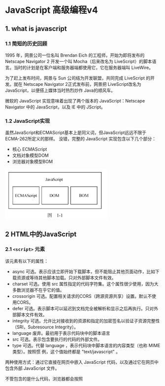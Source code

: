 # JavaScript 高级编程v4 #

## 1. what is javascript ##

### 1.1 简短的历史回顾 ###

1995 年，网景公司一位名叫 Brendan Eich 的工程师，开始为即将发布的 Netscape Navigator 2 开发一个叫 Mocha（后来改名为 LiveScript）的脚本语言。当时的计划是在客户端和服务器端都使用它，它在服务器端叫 LiveWire。

为了赶上发布时间，网景与 Sun 公司结为开发联盟，共同完成 LiveScript 的开发。就在 Netscape Navigator 2正式发布前，网景把 LiveScript改名为 JavaScript，以便搭上媒体当时热烈炒作 Java的顺风车。

微软的 JavaScript 实现意味着出现了两个版本的 JavaScript：Netscape Navigator 中的 JavaScript，以及 IE 中的 JScript。

### 1.2 JavaScript实现 ###

虽然JavaScript和ECMAScript基本上是同义词，但JavaScript远远不限于ECMA-262所定义的那样。
没错，完整的 JavaScript 实现包含以下几个部分：

- 核心 ECMAScript
- 文档对象模型DOM
- 浏览器对象模型BOM

![image-20210707211253673](.assets/image-20210707211253673.png)

## 2 HTML中的JavaScript ##

### 2.1 `<script>` 元素 ###

该元素有以下的属性：

- async 可选。表示应该立即开始下载脚本，但不能阻止其他页面动作，比如下载资源或等待其他脚本加载。只对外部脚本文件有效。
- charset 可选。使用 src 属性指定的代码字符集。这个属性很少使用，因为大多数浏览器不在乎它的值。
- crossorigin 可选。配置相关请求的CORS（跨源资源共享）设置。默认不使用CORS。
- defer 可选。表示脚本可以延迟到文档完全被解析和显示之后再执行。只对外部脚本文件有效。
- integrity 可选。允许比对接收到的资源和指定的加密签名以验证子资源完整性（SRI，Subresource Integrity）。
- language 废弃。最初用于表示代码块中的脚本语言
- src 可选。表示包含要执行的代码的外部文件。
- type 可选。代替 language ，表示代码块中脚本语言的内容类型（也称 MIME 类型）。按照惯
  例，这个值始终都是 "text/javascript" 。

两种使用方式：通过它直接在网页中嵌入 JavaScript 代码，以及通过它在网页中包含外部 JavaScript 文件。

不管包含的是什么代码，浏览器都会按照 <script> 在页面中出现的顺序依次解释它们，前提是它们没有使用 defer 和 async 属性。第二个 <script> 元素的代码必须在第一个 <script> 元素的代码解释完毕才能开始解释，第三个则必须等第二个解释完，以此类推。

#### 2.1.1 标签位置 ####

现代 Web 应用程序通常将所有 JavaScript 引用放在 <body> 元素中的页面内容后面，如下面的例子所示：

```html
<!DOCTYPE html>
<html lang="en">
<head>
    <meta charset="UTF-8">
    <title>Title</title>
</head>
<body>

<!-- 这里是页面内容 -->
<script src="example1.js"></script>
<script src="example2.js"></script>
</body>
</html>
```

#### 2.1.2 推迟执行脚本 ####

defer: 脚本会被延迟到整个页面都解析完毕后再运行,相当于告诉浏览器立即下载，但延迟执行。

```html
<!DOCTYPE html>
<html>
	<head>
		<title>Example HTML Page</title>
		<script defer src="example1.js"></script>
		<script defer src="example2.js"></script>
	</head>
	<body>
	<!-- 这里是页面内容 -->
	</body>
</html>
```

HTML5 规范要求脚本应该按照它们出现的顺序执行，因此第一个推迟的脚本会在第二个推迟的脚本之前执行，而且两者都会在 DOMContentLoaded 事件之前执行

#### 2.1.3 异步执行脚本 ####

async: 告诉浏览器，不必等脚本下载和执行完后再加载页面，同样也不必等到该异步脚本下载和执行后再加载其他脚本。正因为如此，异步脚本不应该在加载期间修改 DOM。

异步脚本保证会在页面的 load 事件前执行，但可能会在 DOMContentLoaded （参见第 17 章）之前或之后。

## 3 语法基础 ##

### 3.1 语法 ###

#### 3.1.1 区分大小写 ####

#### 3.1.2 标识符 ####

所谓标识符，就是变量、函数、属性或函数参数的名称。标识符可以由一或多个下列字符组成：

- 第一个字符必须是一个字母、下划线（ _ ）或美元符号（ $ ）；
- 剩下的其他字符可以是字母、下划线、美元符号或数字。

标识符中的字母可以是扩展 ASCII（Extended ASCII）中的字母，也可以是 Unicode 的字母字符，

ECMAScript 标识符使用驼峰大小写形式，

#### 3.1.4 严格模式 ####

`"use strict"`

#### 3.1.5 语句 ####

ECMAScript 中的语句以分号结尾。省略分号意味着由解析器确定语句在哪里结尾，

### 3.2 关键字和保留字 ###

ECMA-262 描述了一组保留的关键字，这些关键字有特殊用途，比如表示控制语句的开始和结束，
或者执行特定的操作。按照规定，保留的关键字不能用作标识符或属性名。

![image-20210707214033086](.assets/image-20210707214033086.png)

### 3.3 变量 ###

ECMAScript 变量是松散类型的，意思是变量可以用于保存任何类型的数据。每个变量只不过是一个用于保存任意值的命名占位符。有 3 个关键字可以声明变量： var 、 const 和 let 。其中， var 在ECMAScript 的所有版本中都可以使用，而 const 和 let 只能在 ECMAScript 6及更晚的版本中使用。

#### 3.3.1 var ####

```javascript
// 不初始化的情况下，变量会保存一个特殊值 undefined
var message;
var message = "hi";
```

**1. var声明作用域**

使用 var 操作符定义的变量会成为包含它的函数的局部变量。

```javascript
function test() {
    var s2 = "hello";
}
test();
console.log(s2); // meet error
```

不过，在函数内定义变量时省略 var 操作符，可以创建一个全局变量：

```javascript
function test2() {
    s3 = "nihao";
}
test2();
console.log(s3);
```

**2. var声明提升**

使用这个关键字声明的变量会自动提升到函数作用域顶部：

```javascript
function foo() {
    console.log(age);
    var age = 23;
}

foo();
```

之所以不会报错，是因为 ECMAScript 运行时把它看成等价于如下代码：

```javascript
function foo1() {
    var age1;
    console.log(age1);
    age1 = 23;
}

foo1();
```

这就是所谓的“提升”（hoist），也就是把所有变量声明都拉到函数作用域的顶部。此外，反复多次使用 var 声明同一个变量也没有问题.

#### 3.3.2 let ####

let 跟 var 的作用差不多，但有着非常重要的区别。最明显的区别是， let 声明的范围是块作用域，而 var 声明的范围是函数作用域。

```js
if (true) {
    var name = 'Tom';
    console.log(name);
}
console.log(name);

if (true) {
    let age = 23;
    console.log(age);
}
console.log(age); // meet error
```

let 也不允许同一个块作用域中出现冗余声明。这样会导致报错.

对声明冗余报错不会因混用 let 和 var 而受影响。这两个关键字声明的并不是不同类型的变量，它们只是指出变量在相关作用域如何存在。

```js
var name;
let name; // SyntaxError
let age;
var age; // SyntaxError
```

**1. 暂时性死区**

```js
// name 会被提升
console.log(name); // undefined
var name = 'Matt';

// age 不会被提升
console.log(age); // ReferenceError：age 没有定义
let age = 26;
```

**2. 全局声明**

与 var 关键字不同，使用 let 在全局作用域中声明的变量不会成为 window 对象的属性（ var 声明的变量则会）。

```js
var name = 'Matt';
console.log(window.name); // 'Matt'

let age = 26;
console.log(window.age); // undefined
```

**3. 条件声明**

在使用 var 声明变量时，由于声明会被提升，JavaScript 引擎会自动将多余的声明在作用域顶部合并为一个声明。

因为 let 的作用域是块，所以不可能检查前面是否已经使用 let 声明过同名变量，同时也就不可能在没有声明的情况下声明它。

```html
<script>
var name = 'Nicholas';
let age = 26;
</script>

<script>
// 假设脚本不确定页面中是否已经声明了同名变量
// 那它可以假设还没有声明过
var name = 'Matt';
// 这里没问题，因为可以被作为一个提升声明来处理
// 不需要检查之前是否声明过同名变量
let age = 36;
// 如果 age 之前声明过，这里会报错
</script>
```

使用 try / catch 语句或 typeof 操作符也不能解决，因为条件块中 let 声明的作用域仅限于该块。

```js
// script1
let name = 'Nicholas';
let age = 36;

// script2
if (typeof name === 'undefined') {
    let name;
}

name = 'Matt';

try {
    console.log(age);
} catch (error) {
    let age;
}

age = 26;

```

**4. for 循环中的let声明**

在 let 出现之前， for 循环定义的迭代变量会渗透到循环体外部：

```js
for (var i = 0; i < 5; ++i) {
	// 循环逻辑
}
console.log(i); // 5
```

改成使用 let 之后，这个问题就消失了，因为迭代变量的作用域仅限于 for 循环块内部：

```js
for (let i = 0; i < 5; ++i) {
	// 循环逻辑
}
console.log(i); // ReferenceError: i 没有定义
```

在使用 var 的时候，最常见的问题就是对迭代变量的奇特声明和修改：

```js
for (var i = 0; i < 5; ++i) {
	setTimeout(() => console.log(i), 0)
}
// 你可能以为会输出 0、1、2、3、4
// 实际上会输出 5、5、5、5、5
```

#### 3.3.3 const ####

const 的行为与 let 基本相同，唯一一个重要的区别是用它声明变量时必须同时初始化变量，且尝试修改 const 声明的变量会导致运行时错误。

```js
const age = 23;
age = 36 // TypeError: 给常量赋值

// const 也不允许重复声明
const name = 'Matt';
const name = 'Nicholas'; // SyntaxError

// const 声明的作用域也是块
const name = 'Matt';
if (true) {
	const name = 'Nicholas';
}
console.log(name); // Matt
```

const 声明的限制只适用于它指向的变量的引用。换句话说，如果 const 变量引用的是一个对象，那么修改这个对象内部的属性并不违反 const 的限制。

```js
const person = {};
person.name = 'Matt'; // ok
```

### 3.4 数据类型 ###

ECMAScript 有 6 种简单数据类型（也称为原始类型）： Undefined 、 Null 、 Boolean 、 Number 、String 和 Symbol 。 Symbol （符号）是 ECMAScript 6 新增的。还有一种复杂数据类型叫 Object （对象）。

#### 3.4.1 typeof 操作符 ####

对一个值使用 typeof 操作符会返回下列字符串之一：

- undefined 值未定义
- boolean
- string
- number
- object
- function
- symbol 表示值为符号。

#### 3.4.2 undefined 类型 ####

Undefined 类型只有一个值，就是特殊值 undefined 。当使用 var 或 let 声明了变量但没有初始化时，就相当于给变量赋予了 undefined 值：

```js
let msg1;
console.log(msg1 == undefined);
```

包含 undefined 值的变量跟未定义变量是有区别的。请看下面的例子：

```js
let message; // 这个变量被声明了，只是值为 undefined
// 确保没有声明过这个变量
// let age
console.log(message); // "undefined"
console.log(age); // 报错
```

在对未初始化的变量调用 typeof 时，返回的结果是 "undefined" ，但对未声明的变量调用它时，返回的结果还是 "undefined" ，

#### 3.4.3 Null类型 ####

Null 类型同样只有一个值，即特殊值 null 。逻辑上讲， null 值表示一个空对象指针，这也是给typeof 传一个 null 会返回 "object" 的原因：

```js
let car = null;
console.log(typeof car); // "object"
```

#### 3.4.4 Boolean类型 ####

Boolean （布尔值）类型是 ECMAScript 中使用最频繁的类型之一，有两个字面值： true 和 false 。这两个布尔值不同于数值，因此 true 不等于 1， false 不等于 0。

虽然布尔值只有两个，但所有其他 ECMAScript 类型的值都有相应布尔值的等价形式。要将一个其他类型的值转换为布尔值，可以调用特定的 Boolean() 转型函数：

```js
let message = "Hello world!";
let messageAsBoolean = Boolean(message);
```

| 数据类型  | 转换为true的值 | 转换为false的值 |
| --------- | -------------- | --------------- |
| Boolean   | true           | false           |
| String    | 非空字符串     | ""              |
| Number    | 非零数值       | 0 NaN           |
| Object    | 任意对象       | null            |
| Undefined | N/A            | undefined       |

理解以上转换非常重要，因为像 if 等流控制语句会自动执行其他类型值到布尔值的转换。

#### 3.4.5 Number类型 ####

 Number 类型使用 IEEE 754格式表示整数和浮点值

**2. 值的范围**

ECMAScript 可以表示的最小数值保存在 Number.MIN_VALUE 中。

可以表示的最大数值保存在Number.MAX_VALUE 中。

任何无法表示的负数以 -Infinity （负无穷大）表示，任何无法表示的正数以 Infinity （正无穷大）表示。

要确定一个值是不是有限大（即介于 JavaScript 能表示的最小值和最大值之间），可以使用 isFinite() 函数，

**3. NaN**

有一个特殊的数值叫 NaN ，意思是“不是数值”（Not a Number），用于表示本来要返回数值的操作失败了（而不是抛出错误）。比如，用 0 除任意数值在其他语言中通常都会导致错误，从而中止代码执行。

```js
console.log(0/0); // NaN
console.log(-0/+0); // NaN

console.log(5/0); // Infinity
console.log(5/-0); // -Infinity
```

首先，任何涉及 NaN 的操作始终返回 NaN （如 NaN/10 ），在连续多步计算时这可能是个问题。其次， NaN 不等于包括 NaN 在内的任何值。

为此，ECMAScript 提供了 isNaN() 函数。该函数接收一个参数，可以是任意数据类型，然后判断这个参数是否“不是数值”。

```js
console.log(isNaN(NaN)); // true
console.log(isNaN(10)); // false，10 是数值
console.log(isNaN("10")); // false，可以转换为数值 10
console.log(isNaN("blue")); // true，不可以转换为数值
console.log(isNaN(true)); // false，可以转换为数值 1
```

**4. 数值转换**

有 3 个函数可以将非数值转换为数值： Number() 、 parseInt() 和 parseFloat() 。 Number() 是转型函数，可用于任何数据类型。后两个函数主要用于将字符串转换为数值。

`Number()` 函数的转换规则：

- 布尔值， true 转换为 1， false 转换为 0。
- 数值，直接返回
- null ，返回 0。
- undefined ，返回 NaN 。
- 字符串：
  - 如果字符串包含数值字符，包括数值字符前面带加、减号的情况，则转换为一个十进制数值。
  - 如果字符串包含有效的浮点值格式如 "1.1" ，则会转换为相应的浮点值（同样，忽略前面的零）。
  - 如果字符串包含有效的十六进制格式如 "0xf" ，则会转换为与该十六进制值对应的十进制整数值。
  - 如果是空字符串（不包含字符），则返回 0。
  - 如果字符串包含除上述情况之外的其他字符，则返回 NaN 。
- 对象，调用 valueOf() 方法，并按照上述规则转换返回的值。

#### 3.4.6 String类型 ####

String （字符串）数据类型表示零或多个 16 位 Unicode 字符序列。字符串可以使用双引号（"）、单引号（'）或反引号（`）标示。

**3. 转换为字符串**

有两种方式把一个值转换为字符串。首先是使用几乎所有值都有的 toString() 方法。这个方法唯一的用途就是返回当前值的字符串等价物。

**4. 模板字面量**

反引号。

**5. 字符串插值**

模板字面量最常用的一个特性是支持字符串插值，也就是可以在一个连续定义中插入一个或多个值。技术上讲，模板字面量不是字符串，而是一种特殊的 JavaScript 句法表达式，只不过求值后得到的是字符串。模板字面量在定义时立即求值并转换为字符串实例，任何插入的变量也会从它们最接近的作用域中取值。

字符串插值通过在 `${}` 中使用一个 JavaScript 表达式实现。

```js
let value = 5;
let exponent = 'second';
let interpolatedString = `${value} to the ${exponent} power is ${value * value}`;
console.log(interpolatedString);
```

**6. 模板字面量标签函数**

模板字面量也支持定义标签函数（tag function），而通过标签函数可以自定义插值行为。标签函数会接收被插值记号分隔后的模板和对每个表达式求值的结果。

标签函数本身是一个常规函数，通过前缀到模板字面量来应用自定义行为，如下例所示。标签函数接收到的参数依次是原始字符串数组和对每个表达式求值的结果。这个函数的返回值是对模板字面量求值得到的字符串。

```js
function simpleTag(strings, aValExpression, bValExpression, sumExpression) {
    console.log(strings);
    console.log(aValExpression);
    console.log(bValExpression);
    console.log(sumExpression);

    return "foobar";
}
let untaggedResult = `${ a } + ${ b } = ${ a + b }`;
let taggedResult = simpleTag`${ a } + ${ b } = ${ a + b }`;

function simpleTag1(strings, ...expressions) {
    console.log(strings);
    for (const expression of expressions) {
        console.log(expression);
    }
    return 'foobar';
}
```

#### 3.4.7 Symbol类型 ####

符号是原始值，且符号实例是唯一、不可变的。符号的用途是确保对象属性使用唯一标识符，不会发生属性冲突的危险。

**1. 符号的基本用法**

符号需要使用 Symbol() 函数初始化。因为符号本身是原始类型，所以 typeof 操作符对符号返回symbol 。

```js
let sym = Symbol();
console.log(typeof sym);
```

调用 Symbol() 函数时，也可以传入一个字符串参数作为对符号的描述（description），将来可以通过这个字符串来调试代码。但是，这个字符串参数与符号定义或标识完全无关：

```js
let genericSymbol = Symbol();
let otherGenericSymbol = Symbol();

let fooSymbol = Symbol('foo');
let otherFooSymbol = Symbol('foo');
console.log(genericSymbol == otherGenericSymbol);
console.log(fooSymbol == otherFooSymbol);
```

 Symbol() 函数不能与 new 关键字一起作为构造函数使用。这样做是为了避免创建符号包装对象。

```js
let myBool = new Boolean();
console.log(typeof myBool);

let myStr = new String();
console.log(typeof myStr);

let myNum = new Number();
console.log(typeof myNum);

// let mySymbol = new Symbol(); // Uncaught TypeError: Symbol is not a constructor

// 如果你确实想使用符号包装对象，可以借用 Object() 函数：
let mySymbol = Symbol();
let myWrappedSymbol = Object(mySymbol);
console.log(typeof myWrappedSymbol); // "object"

```

**2. 使用全局符号注册表**

`Symbol.for()` 对每个字符串键都执行幂等操作。第一次使用某个字符串调用时，它会检查全局运行时注册表，发现不存在对应的符号，于是就会生成一个新符号实例并添加到注册表中。后续使用相同字符串的调用同样会检查注册表，发现存在与该字符串对应的符号，然后就会返回该符号实例。

```js
let fooGlobalSymbol = Symbol.for('foo'); // 创建新符号
let otherFooGlobalSymbol = Symbol.for('foo'); // 重用已有符号
console.log(fooGlobalSymbol === otherFooGlobalSymbol); // true
```

即使采用相同的符号描述，在全局注册表中定义的符号跟使用 Symbol() 定义的符号也并不等同：

```js
let localSym = Symbol('foo')
let globalSym = Symbol.for('foo')
localSym === globalSym // false

Symbol.keyFor(globalSym) // foo
```

**3. 使用符号作为属性**

凡是可以使用字符串或数值作为属性的地方，都可以使用符号。这就包括了对象字面量属性和`Object.defineProperty()` / `Object.defineProperties()` 定义的属性。对象字面量只能在计算属性语法中使用符号作为属性。

```js
let s1 = Symbol('foo'),
    s2 = Symbol('bar'),
    s3 = Symbol('baz'),
    s4 = Symbol('qux');

let o = {
    [s1]: 'foo val'
}
console.log(o);

Object.defineProperty(o, s2, {value: 'bar val'});
console.log(o);

Object.defineProperties(o, {
    [s3]: {value: 'baz val'},
    [s4]: {value: 'qux val'}
});
console.log(o);
```

类似于 `Object.getOwnPropertyNames()` 返回对象实例的常规属性数组， `Object.getOwnPropertySymbols()`返回对象实例的符号属性数组。这两个方法的返回值彼此互斥。 `Object.getOwnPropertyDescriptors()` 会返回同时包含常规和符号属性描述符的对象。 `Reflect.ownKeys()` 会返回两种类型的键。

```js
let s1 = Symbol('foo');
let s2 = Symbol('bar');

let o = {
[s1]: 'foo val',
[s2]: 'bar val',
baz: 'baz val',
qux: 'qux val'
};
console.log(o);

console.log(Object.getOwnPropertySymbols(o));
console.log(Object.getOwnPropertyNames(o));
console.log(Object.getOwnPropertyDescriptors(o));
console.log(Reflect.ownKeys(o));
```

因为符号属性是对内存中符号的一个引用，所以直接创建并用作属性的符号不会丢失。但是，如果没有显式地保存对这些属性的引用，那么必须遍历对象的所有符号属性才能找到相应的属性键：

```js
let o = {
[Symbol('foo')]: 'foo val',
[Symbol('bar')]: 'bar val'
}
console.log(o);

let barSymbol = Object.getOwnPropertySymbols(o).find((symbol) => symbol.toString().match(/bar/));
console.log(barSymbol);
```

**4. 常用内置符号**

#### 3.4.8 Object类型 ####

ECMAScript 中的对象其实就是一组数据和功能的集合。对象通过 new 操作符后跟对象类型的名称来创建。开发者可以通过创建 Object 类型的实例来创建自己的对象，然后再给对象添加属性和方法：

```js
let o = new Object()
```

这个语法类似 Java，但 ECMAScript 只要求在给构造函数提供参数时使用括号。如果没有参数，如上面的例子所示，那么完全可以省略括号（不推荐）：

```js
let o = new Object; // 合法，但不推荐
```

ECMAScript中的 Object 也是派生其他对象的基类。 Object 类型的所有属性和方法在派生的对象上同样存在。

每个 Object 实例都有如下属性和方法:

- constructor
- hasOwnProperty(propertyName) 用于判断当前对象实例（不是原型）上是否存在给定的属性。
- isPrototypeOf(object) ：用于判断当前对象是否为另一个对象的原型。
- propertyIsEnumerable(propertyName) ：用于判断给定的属性是否可以使用（本章稍后讨论的） for-in 语句枚举。
- toLocaleString() ：返回对象的字符串表示，该字符串反映对象所在的本地化执行环境
- toString() ：返回对象的字符串表示。
- valueOf() ：返回对象对应的字符串、数值或布尔值表示。

### 3.5 操作符 ###

#### 3.5.2 位操作符 ####

接下来要介绍的操作符用于数值的底层操作，也就是操作内存中表示数据的比特（位）。ECMAScript中的所有数值都以 IEEE 754 64 位格式存储，但位操作并不直接应用到 64 位表示，而是先把值转换为32 位整数，再进行位操作，之后再把结果转换为 64 位。

**1. 按位非**

```js
let num1 = 25; // 二进制 00000000000000000000000000011001
let num2 = ~num1; // 二进制 11111111111111111111111111100110
console.log(num2); // -26
```

**2. 按位与**

```js
let result = 25 & 3;
console.log(result); // 1
```

**3. 按位或**

```js
let result = 25 | 3;
console.log(result); // 27
```

**4. 按位异或**

```js
let result = 25 ^ 3;
console.log(result); // 26
```

左移：`<<`

有符号右移： `>>`

无符号右移: `>>>`

#### 3.5.3 布尔操作符 ####

#### 3.5.7 关系操作符 ####

关系操作符执行比较两个值的操作，包括小于（ < ）、大于（ > ）、小于等于（ <= ）和大于等于（ >= ），用法跟数学课上学的一样。这几个操作符都返回布尔值。

与 ECMAScript中的其他操作符一样，在将它们应用到不同数据类型时也会发生类型转换和其他行为。

- 如果操作数都是数值，则执行数值比较。
- 如果操作数都是字符串，则逐个比较字符串中对应字符的编码。
- 如果有任一操作数是数值，则将另一个操作数转换为数值，执行数值比较。
- 如果有任一操作数是对象，则调用其 valueOf() 方法，取得结果后再根据前面的规则执行比较
- 如果没有 valueOf() 操作符，则调用 toString() 方法，取得结果后再根据前面的规则执行比较。
- 如果有任一操作数是布尔值，则将其转换为数值再执行比较。

#### 3.5.8 相等操作符 ####

提供了两组操作符。第一组是等于和不等于，它们在比较之前执行转换。第二组是全等和不全等，它们在比较之前不执行转换。

**1. 等于和不等于**

ECMAScript 中的等于操作符用两个等于号（ == ）表示，如果操作数相等，则会返回 true 。不等于操作符用叹号和等于号（ != ）表示，如果两个操作数不相等，则会返回 true 。这两个操作符都会先进行类型转换（通常称为强制类型转换）再确定操作数是否相等。

- 如果任一操作数是布尔值，则将其转换为数值再比较是否相等。 false 转换为 0， true 转换为 1。
-  如果一个操作数是字符串，另一个操作数是数值，则尝试将字符串转换为数值，再比较是否相等。
- 如果一个操作数是对象，另一个操作数不是，则调用对象的 valueOf() 方法取得其原始值，再根据前面的规则进行比较。

在进行比较时，这两个操作符会遵循如下规则。

- null 和 undefined 相等。
- null 和 undefined 不能转换为其他类型的值再进行比较。
- 如果有任一操作数是 NaN ，则相等操作符返回 false ，不相等操作符返回 true 。
- 如果两个操作数都是对象，则比较它们是不是同一个对象。如果两个操作数都指向同一个对象，则相等操作符返回 true 。

**2. 全等和不全等**

全等和不全等操作符与相等和不相等操作符类似，只不过它们在比较相等时不转换操作数。全等操作符由 3 个等于号（ === ）表示，只有两个操作数在不转换的前提下相等才返回 true 

不全等操作符用一个叹号和两个等于号（ !== ）表示，只有两个操作数在不转换的前提下不相等才返回 true 。

### 3.6 语句 ###

## 4. 变量 作用域和内存 ##

### 4.1 原始值和引用值 ###

在把一个值赋给变量时，JavaScript 引擎必须确定这个值是原始值还是引用值。上一章讨论了 6 种原始值： Undefined 、 Null 、 Boolean 、 Number 、 String 和 Symbol 。保存原始值的变量是按值（by value）访问的，因为我们操作的就是存储在变量中的实际值。

#### 4.1.1 动态属性 ####

原始类型的初始化可以只使用原始字面量形式。如果使用的是 new 关键字，则 JavaScript 会创建一个 Object 类型的实例，但其行为类似原始值。

```js
let name1 = "Tom";
let name2 = new String("Bob");
name1.age = 27;
name2.age = 26;

console.log(name1.age); // undefined
console.log(name2.age); // 26
console.log(typeof name1); // string
console.log(typeof name2); // object
```

#### 4.1.2 复制值 ####

#### 4.1.3 传递参数 ####

按值传递的方式

#### 4.1.4 确定类型 ####

 typeof 操作符最适合用来判断一个变量是否为原始类型。它是判断一个变量是否为字符串、数值、布尔值或 undefined 的最好方式。

```js
let s = "Nicholas";
let b = true;
let i = 22;
let u;
let n = null;
let o = new Object();

console.log(typeof s); // string
console.log(typeof i); // number
console.log(typeof b); // boolean
console.log(typeof u); // undefined
console.log(typeof n); // object
console.log(typeof o); // object
```

### 4.2 执行上下文与作用域 ###

每个上下文都有一个关联的变量对象（variable object），而这个上下文中定义的所有变量和函数都存在于这个对象上。虽然无法通过代码访问变量对象，但后台处理数据会用到它。

全局上下文是最外层的上下文。根据 ECMAScript实现的宿主环境，表示全局上下文的对象可能不一样。在浏览器中，全局上下文就是我们常说的 window 对象。

因此所有通过 var 定义的全局变量和函数都会成为 window 对象的属性和方法。

上下文中的代码在执行的时候，会创建变量对象的一个作用域链（scope chain）。这个作用域链决定了各级上下文中的代码在访问变量和函数时的顺序。代码正在执行的上下文的变量对象始终位于作用域链的最前端。如果上下文是函数，则其活动对象（activation object）用作变量对象。

```js
var color = "blue";

function changeColor() {
    if (color === 'blue') {
        color = 'red';  // 相当于一个全局变量
    } else {
        color = 'blue';
    }
}

changeColor();
console.log(color);  // red
```

```js
var color = 'blue';

function changeColor() {
    let anotherColor = 'red';
    function swapColors() {
        let tmpColor = anotherColor;
        anotherColor = color;  // 全局 但是应该会被 let 抑制
        color = tmpColor;  // 全局
        demo = '123'
    }
    swapColors();
}
changeColor();
console.log(color);
// console.log(anotherColor);
console.log(demo);
```

 `swapColors()`局部上下文的作用域链中有 3 个对象： swapColors() 的变量对象、 changeColor() 的变量对象和全局变量对象。

#### 4.2.1 作用域链增强 ####

#### 4.2.2 变量声明 ####

**1. 使用var的函数作用域声明**

**2. 使用let的块级作用域声明**

### 4.3 垃圾回收 ###

## 5 基本引用类型 ##

### 5.2 RegExp ###

`let expression = /pattern/flags;`

- g ：全局模式，表示查找字符串的全部内容，而不是找到第一个匹配的内容就结束。
- i ：不区分大小写，表示在查找匹配时忽略 pattern 和字符串的大小写。
- m ：多行模式，表示查找到一行文本末尾时会继续查找。
- y ：粘附模式，表示只查找从 lastIndex 开始及之后的字符串。
- u ：Unicode 模式，启用 Unicode 匹配。
- s ： dotAll 模式，表示元字符 . 匹配任何字符（包括 \n 或 \r ）。

#### 5.2.1 RegExp 实例属性 ####

```js
let pattern1 = /[bc]at/i;
console.log(pattern1.global); // false
console.log(pattern1.ignoreCase); // true
console.log(pattern1.multiline); // false
console.log(pattern1.lastIndex); // 0
console.log(pattern1.source); // "\[bc\]at"
console.log(pattern1.flags); // "i"
```

### 5.4 单例内置对象 ###

#### 5.4.1 Global ####

在全局作用域中定义的变量和函数都会变成 Global 对象的属性 。

虽然 ECMA-262 没有规定直接访问 Global 对象的方式，但浏览器将 window 对象实现为 Global对象的代理。因此，所有全局作用域中声明的变量和函数都变成了 window 的属性。

#### 5.4.2 Math ####

## 6 集合引用类型 ##

### 6.1 Object ###

显式地创建 Object 的实例有两种方式。

```js
let person = new Object();
person.name = "Nicholas";
person.age = 29;

let person = {
	name: "Nicholas",
	age: 29
};
```

### 6.2 Array ###

### 6.3 typed array ###

## 7 迭代器和生成器 ##

## 8 面向对象 ##

### 8.1 理解对象 ###

```js
let person = new Object();
person.name = "Nicholas";
person.age = 29;
person.job = "Software Engineer";

// console.log(this) // 表示全局的window对象

person.sayName = function () {
    console.log(this.name);
};

let person1 = {
    name: "Nicholas",
    age: 29,
    job: "Software Engineer",
    sayName() {
        console.log(this.name);
    }
};
```

#### 8.1.1 属性的类型 ####

属性分两种：数据属性和访问器属性。

**1. 数据属性**

数据属性包含一个保存数据值的位置。值会从这个位置读取，也会写入到这个位置。数据属性有 4个特性描述它们的行为。

- `[[Configurable]]` 表示属性是否可以通过 delete 删除并重新定义，是否可以修改它的特性，以及是否可以把它改为访问器属性。默认情况下，所有直接定义在对象上的属性的这个特性都是 true 
- `[[Enumerable]]` 表示属性是否可以通过 for-in 循环返回。默认情况下，所有直接定义在对象上的属性的这个特性都是 true
- `[[Writable]]` 表示属性的值是否可以被修改。默认情况下，所有直接定义在对象上的属性的这个特性都是 true
- `[[Value]]` 包含属性实际的值。这就是前面提到的那个读取和写入属性值的位置。这个特性的默认值为 undefined

```js
let person = {};

Object.defineProperty(person, "name", {
    writable: false,
    value: 'Tom',
});
```

在调用 Object.defineProperty() 时， configurable 、 enumerable 和 writable 的值如果不指定，则都默认为 false 。

**2. 访问器属性**

访问器属性不包含数据值。相反，它们包含一个获取（getter）函数和一个设置（setter）函数，不过这两个函数不是必需的。

- `[[Configurable]]` 
- `[[Enumerable]]` 
- `[[Get]]` 获取函数，在读取属性时调用。默认值为 undefined 。
- `[[Set]]` 设置函数，在写入属性时调用。默认值为 undefined 。

```js
let book = {
    year_: 2017,
    edition: 1,
};

Object.defineProperty(book, 'year', {
    get() {
        return this.year_;
    },
    set(value) {
        if (value > 2017) {
            this.year_ = value;
            this.edition += (value - 2017);
        }
    }
})；
```

#### 8.1.2 定义多个属性 ####

#### 8.1.3 读取属性的特性 ####

使用 `Object.getOwnPropertyDescriptor()` 方法可以取得指定属性的属性描述符。这个方法接收两个参数：属性所在的对象和要取得其描述符的属性名。

ECMAScript 2017 新增了 Object.getOwnPropertyDescriptors() 静态方法。这个方法实际上会在每个自有属性上调用 Object.getOwnPropertyDescriptor() 并在一个新对象中返回它们。

#### 8.1.4 合并对象 ####

```js
// Object.assign()

let dest, src, result;

dest = {};
src = {id: 'src'};
result = Object.assign(dest, src);

// Object.assign 修改目标对象
// 也会返回修改后的目标对象
console.log(dest === result); // true
console.log(dest !== src); // true
console.log(result); // { id: src }
console.log(dest); // { id: src }
```

Object.assign() 实际上对每个源对象执行的是浅复制。如果多个源对象都有相同的属性，则使用最后一个复制的值。此外，从源对象访问器属性取得的值，比如获取函数，会作为一个静态值赋给目标对象。换句话说，不能在两个对象间转移获取函数和设置函数。

#### 8.1.5 对象标识及相等判定 ####

Object.is(obj_a, obj_b)

#### 8.1.6 增强的对象语法 ####

**1. 属性值简写**

```js
let name = 'Matt';
let person = {
    name
}
```

**3. 简写方法名**

```js
let person = {
    sayName: function (name) {
        console.log(`My name is ${name}`);
    }
};

let person1 = {
    sayName(name) {
        console.log(`My name is ${name}`);
    }
};

// 简写方法名与可计算属性键相互兼容：
const methodKey = 'sayName';

let person3 = {
    [methodKey](name) {
        console.log(`My name is ${name}`);
    }
};
```

#### 8.1.7 对象解构 ####

```js
let person = {
	name: 'Matt',
	age: 27
};
let { name: personName, age: personAge } = person;
```

使用解构，可以在一个类似对象字面量的结构中，声明多个变量，同时执行多个赋值操作。如果想让变量直接使用属性的名称，那么可以使用简写语法，比如：

`let { name, age } = person;`

也可以在解构赋值的同时定义默认值，这适用于前面刚提到的引用的属性不存在于源对象中的情况：

`let { name, job='Software engineer' } = person;`

解构在内部使用函数 ToObject() （不能在运行时环境中直接访问）把源数据结构转换为对象。这意味着在对象解构的上下文中，原始值会被当成对象。这也意味着（根据 ToObject() 的定义）， null和 undefined 不能被解构，否则会抛出错误。

```js
let {'length': aLen} = 'foobar';
console.log(aLen);

let {'constructor': c} = 4;
console.log(c === Number);
```

### 8.2 创建对象 ###

#### 8.2.2 工厂模式 ####

```js
function createPerson(name, age, job) {
    let o = {};
    o.name = name;
    o.age = age;
    o.job = job;
    o.sayName = function () {
        console.log(this.name);
    };

    return o;
}

let person1 = createPerson("Nicholas", 29, "Software Engineer");
let person2 = createPerson("Greg", 27, "Doctor");
```

#### 8.2.3 构造函数模式 ####

```js
function Person(name, age, job) {
    this.name = name;
    this.age = age;
    this.job = job;
    this.sayName = function () {
        console.log(this.name);
    }
}

let person1 = new Person("Nicholas", 29, "Software Engineer");
let person2 = new Person("Greg", 27, "Doctor");
```

- 没有显式地创建对象。
- 属性和方法直接赋值给了 this 。
- 没有 return 。

要创建 Person 的实例，应使用 new 操作符。以这种方式调用构造函数会执行如下操作。

(1) 在内存中创建一个新对象。

(2) 这个新对象内部的 [[Prototype]] 特性被赋值为构造函数的 prototype 属性。

(3) 构造函数内部的 this 被赋值为这个新对象（即 this 指向新对象）。

(4) 执行构造函数内部的代码（给新对象添加属性）。

(5) 如果构造函数返回非空对象，则返回该对象；否则，返回刚创建的新对象。

定义自定义构造函数可以确保实例被标识为特定类型.

任何函数只要使用 new 操作符调用就是构造函数，而不使用 new 操作符调用的函数就是普通函数。

**2. 构造函数的问题**

构造函数的主要问题在于，其定义的方法会在每个实例上都创建一遍。因此对前面的例子而言， person1 和 person2 都有名为 sayName() 的方法，但这两个方法不是同一个 Function 实例。

```js
function Person(name, age, job) {
    this.name = name;
    this.age = age;
    this.job = job;
    this.sayName = sayName;
}

function sayName() {
    console.log(this.name);
}

let person1 = new Person("Nicholas", 29, "Software Engineer");
let person2 = new Person("Greg", 27, "Doctor");
```

#### 8.2.4 原型模式 ####

每个函数都会创建一个 prototype 属性，这个属性是一个对象，包含应该由特定引用类型的实例共享的属性和方法。

实际上，这个对象就是通过调用构造函数创建的对象的原型。使用原型对象的好处是，在它上面定义的属性和方法可以被对象实例共享。原来在构造函数中直接赋给对象实例的值，可以直接赋值给它们的原型，如下所示：

```js
function Person() {
}

Person.prototype.name = "Nicholas";
Person.prototype.age = 29;
Person.prototype.job = "Software Engineer";
Person.prototype.sayName = function () {
    console.log(this.name);
};

let person1 = new Person();
person1.sayName(); // "Nicholas"
let person2 = new Person();
person2.sayName(); // "Nicholas"

console.log(person1.sayName == person2.sayName); // true

let Person = function() {}; // 使用函数表达式也可以。
```

与构造函数模式不同，使用这种原型模式定义的属性和方法是由所有实例共享的。因此 person1 和 person2 访问的都是相同的属性和相同的 sayName() 函数。

**1. 理解原型**

无论何时，只要创建一个函数，就会按照特定的规则为这个函数创建一个 prototype 属性（指向原型对象）。默认情况下，所有原型对象自动获得一个名为 constructor 的属性，指回与之关联的构造函数。对前面的例子而言， Person.prototype.constructor 指向 Person 。

在自定义构造函数时，原型对象默认只会获得 constructor 属性，其他的所有方法都继承自Object 。每次调用造函数创建一个新实例，这个实例的内部 [[Prototype]] 指针就会被赋值为构造函数的原型对象。脚本中没有访问这个 [[Prototype]] 特性的标准方式，但 Firefox、Safari 和 Chrome会在每个对象上暴露 `__proto__` 属性，通过这个属性可以访问对象的原型。在其他实现中，这个特性完全被隐藏了.

```js
/**
 * 构造函数可以是函数表达式
 * 也可以是函数声明，因此以下两种形式都可以：
 * function Person() {}
 * let Person = function() {}
 */
function Person() {
}

/**
 * 声明之后，构造函数就有了一个
 * 与之关联的原型对象：
 */
console.log(typeof Person.prototype);  // object
console.log(Person.prototype);
// {
// constructor: f Person(),
// __proto__: Object
// }

/**
 * 如前所述，构造函数有一个 prototype 属性
 * 引用其原型对象，而这个原型对象也有一个
 * constructor 属性，引用这个构造函数
 * 换句话说，两者循环引用：
 */
console.log(Person.prototype.constructor === Person); // true


/**
 * 正常的原型链都会终止于 Object 的原型对象
 * Object 原型的原型是 null
 */
console.log(Person.prototype.__proto__ === Object.prototype); // true
console.log(Person.prototype.__proto__.constructor === Object); // true
console.log(Person.prototype.__proto__.__proto__ === null); // true

let person1 = new Person(),
    person2 = new Person();

/**
 * 构造函数、原型对象和实例
 * 是 3 个完全不同的对象：
 */
console.log(person1 !== Person); // true
console.log(person1 !== Person.prototype); // true
console.log(Person.prototype !== Person); // true


/**
 * 实例通过__proto__链接到原型对象，
 * 它实际上指向隐藏特性[[Prototype]]
 *
 * 构造函数通过 prototype 属性链接到原型对象
 *
 * 实例与构造函数没有直接联系，与原型对象有直接联系
 */
console.log(person1.__proto__ === Person.prototype); // true
console.log(person1.__proto__.constructor === Person); // true


/**
 * 同一个构造函数创建的两个实例
 * 共享同一个原型对象：
 */
console.log(person1.__proto__ === person2.__proto__); // true

/**
 * instanceof 检查实例的原型链中
 * 是否包含指定构造函数的原型：
 */
console.log(person1 instanceof Person); // true
console.log(person1 instanceof Object); // true
console.log(Person.prototype instanceof Object); // true
```

构造函数的原型的构造函数是构造函数本身？？？

只有实例，而且在特定的浏览器环境中才有 `__proto__` ？？？

由构造器函数构造的实例的 `__proto__` 就是构造函数的原型对象？？？

![image-20210713205721385](.assets/image-20210713205721385.png)

原型对象包含 constructor 属性和其他后来添加的属性。

虽然不是所有实现都对外暴露了 [[Prototype]] ，但可以使用 isPrototypeOf() 方法确定两个对象之间的这种关系。本质上， isPrototypeOf() 会在传入参数的 [[Prototype]] 指向调用它的对象时返回 true ，如下所示：

```js
console.log(Person.prototype.isPrototypeOf(person1)); // true
console.log(Person.prototype.isPrototypeOf(person2)); // true
```

ECMAScript 的 Object 类型有一个方法叫 Object.getPrototypeOf() ，返回参数的内部特性[[Prototype]] 的值。

```js
console.log(Object.getPrototypeOf(person1) == Person.prototype); // true
console.log(Object.getPrototypeOf(person1).name); // "Nicholas"
```

Object 类型还有一个 setPrototypeOf() 方法，可以向实例的私有特性 [[Prototype]] 写入一个新值。这样就可以重写一个对象的原型继承关系：

```js
let biped = {
    numLegs: 2
};

let person = {
    name: 'Matt'
};

Object.setPrototypeOf(person, biped);

console.log(person.name);
console.log(person.numLegs);
console.log(Object.getPrototypeOf(person) === biped);

console.log(person.__proto__);
```

为避免使用 Object.setPrototypeOf() 可能造成的性能下降，可以通过 Object.create() 来创建一个新对象，同时为其指定原型：

```js
let biped = {
    numLegs: 2
};
let person = Object.create(biped);
person.name = 'Matt';
console.log(person.name); // Matt
console.log(person.numLegs); // 2
console.log(Object.getPrototypeOf(person) === biped); // true
```

**2. 原型层级**

在通过对象访问属性时，会按照这个属性的名称开始搜索。搜索开始于对象实例本身。如果在这个实例上发现了给定的名称，则返回该名称对应的值。如果没有找到这个属性，则搜索会沿着指针进入原型对象，然后在原型对象上找到属性后，再返回对应的值。因此，在调用 person1.sayName() 时，会发生两步搜索。

虽然可以通过实例读取原型对象上的值，但不可能通过实例重写这些值。如果在实例上添加了一个与原型对象中同名的属性，那就会在实例上创建这个属性，这个属性会遮住原型对象上的属性。

```js
let Person = function () {
}

Person.prototype.name = 'Tom';
Person.prototype.age = 29;
Person.prototype.sayName = function () {
    console.log(this.name);
}

let person1 = new Person();
let person2 = new Person();
person1.name = "Greg";
console.log(person1.name); // "Greg" ，来自实例
console.log(person2.name); // "Nicholas" ，来自原型

delete person1.name;
console.log(person1.name); // "Nicholas"
```

不过，使用 delete 操作符可以完全删除实例上的这个属性，从而让标识符解析过程能够继续搜索原型对象。

hasOwnProperty() 方法用于确定某个属性是在实例上还是在原型对象上。这个方法是继承自 Object的，会在属性存在于调用它的对象实例上时返回 true 。

**3. 原型和 in 操作符**

有两种方式使用 in 操作符：单独使用和在 for-in 循环中使用。

在单独使用时， in 操作符会在可以通过对象访问指定属性时返回 true ，无论该属性是在实例上还是在原型上。

```js
function hasPrototypeProperty(object, name) {
    return !object.hasOwnProperty(name) && (name in object);
}

function Person() {
}

Person.prototype.name = "Nicholas";
Person.prototype.age = 29;
Person.prototype.job = "Software Engineer";
Person.prototype.sayName = function () {
    console.log(this.name);
};

let keys = Object.keys(Person.prototype);
console.log(keys); // "name,age,job,sayName"
let p1 = new Person();
p1.name = "Rob";
p1.age = 31;
let p1keys = Object.keys(p1);
console.log(p1keys); // "[name,age]"
```

如果想列出所有实例属性，无论是否可以枚举，都可以使用 Object.getOwnPropertyNames() ：

```js
let keys = Object.getOwnPropertyNames(Person.prototype);
console.log(keys); // "[constructor,name,age,job,sayName]"
```

#### 8.2.5 对象迭代 ####

这两个静态方法Object.values() 和 Object.entries() 接收一个对象，返回它们内容的数组。 Object.values()返回对象值的数组， Object.entries() 返回键/值对的数组。

**1. 其他原型语法**

```js
function Person() {
}

Person.prototype = {
    name: "Nicholas",
    age: 29,
    job: "Software Engineer",
    sayName() {
        console.log(this.name);
    }
}

// 恢复 constructor 属性
Object.defineProperty(Person.prototype, "constructor", {
    enumerable: false,
    value: Person
});
```

在创建函数时，也会创建它的 prototype 对象，同时会自动给这个原型的 constructor 属性赋值。而上面的写法完全重写了默认的 prototype 对象，因此其 constructor 属性也指向了完全不同的新对象（ Object 构造函数），不再指向原来的构造函数。

**2. 原型的动态性**

因为从原型上搜索值的过程是动态的，所以即使实例在修改原型之前已经存在，任何时候对原型对象所做的修改也会在实例上反映出来。

**4. 原型的问题**

在通过同一个原型创建出来的实例，引用值类型的属性由于指向同一个地址，那么一个实例对其更改将会造成所有实例该属性的更改：

### 8.3 继承 ###

#### 8.3.1 原型链 ####

如果原型是另一个类型的实例呢？那就意味着这个原型本身有一个内部指针指向另一个原型，相应地另一个原型也有一个指针指向另一个构造函数。这样就在实例和原型之间构造了一条原型链。

```js
function SuperType() {
    this.property = true;
}

SuperType.prototype.getSuperValue = function () {
    return this.property;
}

function SubType() {
    this.subproperty = false;
}

SubType.prototype = new SuperType();
SubType.prototype.getSubValue = function () {
    return this.subproperty;
}

let ins = new SubType();

console.log(ins.getSuperValue());
```

![image-20210713215544164](.assets/image-20210713215544164.png)

**2. 原型与继承关系**

第一种方式是使用 instanceof 操作符，如果一个实例的原型链中出现过相应的构造函数，则 instanceof 返回 true 。

```js
console.log(ins instanceof Object); // true
console.log(ins instanceof SuperType); // true
console.log(ins instanceof SubType); // true
```

**4. 原型链的问题**

- 还是引用类型的问题。
- 子类型在实例化时不能给父类型的构造函数传参。

#### 8.3.2 盗用构造函数 ####

```js
function SuperType() {
    this.colors = ["red", "blue", "green"];
}

function SubType() {
    SuperType.call(this);
}

let instance1 = new SubType();
instance1.colors.push("black");
console.log(instance1.colors); // "red,blue,green,black"

let instance2 = new SubType();
console.log(instance2.colors); // "red,blue,green"
```

示例中加粗的代码展示了盗用构造函数的调用。通过使用 call() （或 apply() ）方法， SuperType构造函数在为 SubType 的实例创建的新对象的上下文中执行了。这相当于新的 SubType 对象上运行了SuperType() 函数中的所有初始化代码。结果就是每个实例都会有自己的 colors 属性。

**1. 传递参数**

```js
function SuperType(name) {
    this.name = name;
}

function SubType() {
    // 继承 SuperType 并传参
    SuperType.call(this, "Nicholas");
    // 实例属性
    this.age = 29;
}

let instance = new SubType();
console.log(instance.name); // "Nicholas";
console.log(instance.age); // 29
```

**2. 盗用构造函数的问题**

函数不能重用

#### 8.3.3 组合继承 ####

基本的思路是使用原型链继承原型上的属性和方法，而通过盗用构造函数继承实例属性。

```js
function SuperType(name) {
    this.name = name;
    this.colors = ["red", "blue", "green"];
}

SuperType.prototype.sayName = function () {
    console.log(this.name);
};

function SubType(name, age) {
// 继承属性
    SuperType.call(this, name);
    this.age = age;
}

// 继承方法
SubType.prototype = new SuperType();
SubType.prototype.sayAge = function () {
    console.log(this.age);
};

let instance1 = new SubType("Nicholas", 29);
instance1.colors.push("black");
console.log(instance1.colors); // "red,blue,green,black"
instance1.sayName(); // "Nicholas";
instance1.sayAge(); // 29

let instance2 = new SubType("Greg", 27);
console.log(instance2.colors); // "red,blue,green"
instance2.sayName(); // "Greg";
instance2.sayAge(); // 27
```

#### 8.3.4 原型式继承 ####

#### 8.3.5 寄生式继承 ####

#### 8.3.6 寄生式组合继承 ####

### 8.4 类 ###

#### 8.4.1 类定义 ####

与函数表达式类似，类表达式在它们被求值前也不能引用。不过，与函数定义不同的是，虽然函数声明可以提升，但类定义不能：

```js
console.log(FunctionExpression); // undefined
var FunctionExpression = function() {};
console.log(FunctionExpression); // function() {}

console.log(FunctionDeclaration); // FunctionDeclaration() {}
function FunctionDeclaration() {}
console.log(FunctionDeclaration); // FunctionDeclaration() {}

console.log(ClassExpression); // undefined
var ClassExpression = class {};
console.log(ClassExpression); // class {}

console.log(ClassDeclaration); // ReferenceError: ClassDeclaration is not defined
class ClassDeclaration {}
console.log(ClassDeclaration); // class ClassDeclaration {}
```

另一个跟函数声明不同的地方是，函数受函数作用域限制，而类受块作用域限制

**类的构成**

```js
class Foo {

}

class Bar {
    constructor() {
    }
}

class Baz {
    get myBaz() {

    }
}

class Qux {
    static myQux() {
        
    }
}

let Person = class PersonName {
    identify() {
        console.log(Person.name, PersonName.name);
    }
}
let p = new Person();
p.identify(); // PersonName PersonName
console.log(Person.name); // PersonName
console.log(PersonName); // ReferenceError: PersonName is not defined
```

#### 8.4.2 类构造函数 ####

**1. 实例化**

使用 new 调用类的构造函数会执行如下操作：

(1) 在内存中创建一个新对象。

(2) 这个新对象内部的 [[Prototype]] 指针被赋值为构造函数的 prototype 属性。

(3) 构造函数内部的 this 被赋值为这个新对象（即 this 指向新对象）。

(4) 执行构造函数内部的代码（给新对象添加属性）。

(5) 如果构造函数返回非空对象，则返回该对象；否则，返回刚创建的新对象。

```js
class Vegetable {
    constructor() {
        this.color = 'orange';
    }
}

class Person {
    constructor(name) {
        console.log(arguments.length);
        this.name = name || null;
    }
}

let p2 = new Person(); // 0
console.log(p2.name); // null

let p3 = new Person('Jake'); // 1
console.log(p3.name); // Jake
```

**2. 类也是特殊的函数**

在类的上下文中，类本身在使用 new 调用时就会被当成构造函数。重点在于，类中定义的 constructor 方法不会被当成构造函数，在对它使用instanceof 操作符时会返回 false 。但是，如果在创建实例时直接将类构造函数当成普通构造函数来使用，那么 instanceof 操作符的返回值会反转：

```js
class Person {}

let p1 = new Person();

console.log(p1.constructor === Person); // true
console.log(p1 instanceof Person); // true
console.log(p1 instanceof Person.constructor); // false

let p2 = new Person.constructor();

console.log(p2.constructor === Person); // false
console.log(p2 instanceof Person); // false
console.log(p2 instanceof Person.constructor); // true
```

#### 8.4.3 实例，原型和类成员 ####

类的语法可以非常方便地定义应该存在于实例上的成员、应该存在于原型上的成员，以及应该存在于类本身的成员。

**1. 实例成员**

每次通过 new 调用类标识符时，都会执行类构造函数。在这个函数内部，可以为新创建的实例（ this ）添加“自有”属性。

```js
class Person {
    constructor() {
        this.name = new String('Jack');
        this.sayName = () => console.log(this.name);
        this.nicknames = ['Jake', 'J-Dog']
    }
}

let p1 = new Person(),
    p2 = new Person();

p1.sayName();
p2.sayName();

console.log(p1.name === p2.name); // false
console.log(p1.sayName === p2.sayName); // false
console.log(p1.nicknames === p2.nicknames); // false

p1.name = p1.nicknames[0];
p2.name = p2.nicknames[1];
p1.sayName(); // Jake
p2.sayName(); // J-Dog
```

**2. 原型方法与访问器**

为了在实例间共享方法，类定义语法把在类块中定义的方法作为原型方法。

```js
class Person {
    constructor() {
        this.name = new String('Jack');
        this.sayName = () => console.log(this.name);
        this.nicknames = ['Jake', 'J-Dog'];
        // 添加到 this 的所有内容都会存在于不同的实例上
        this.locate = () => console.log('instance');
    }

    locate() {
        console.log('prototype');
    }
}

let p = new Person();

p.locate(); // instance
Person.prototype.locate(); // prototype
```

类方法等同于对象属性，因此可以使用字符串、符号或计算的值作为键：

```js
const symbolKey = Symbol('symbolKey');

class Person {
    constructor() {
        this.name = new String('Jack');
        this.sayName = () => console.log(this.name);
        this.nicknames = ['Jake', 'J-Dog'];
        // 添加到 this 的所有内容都会存在于不同的实例上
        this.locate = () => console.log('instance');
    }

    locate() {
        console.log('prototype');
    }

    stringKey() {
        console.log('call stringKey');
    }

    [symbolKey]() {
        console.log('call symbolKey');
    }

    ['computed' + 'Key']() {
        console.log('invoked computedKey');
    }
}

let p = new Person();

p.stringKey();
p[symbolKey]();
p.computedKey();
```

**3. 静态类方法**

可以在类上定义静态方法。这些方法通常用于执行不特定于实例的操作，也不要求存在类的实例。

```js
class Person {
    constructor() {
        this.locate = () => console.log('instance', this);
    }

    locate() {
        console.log('prototype', this);
    }

    static locate() {
        console.log('class', this);
    }

}

let p = new Person();

p.locate(); // instance, Person {}
Person.prototype.locate(); // prototype, {constructor: ... }
Person.locate(); // class, class Person {}
```

**4. 非函数原型和类成员**

```js
// 在类上定义数据成员
Person.greeting = 'My name is';
// 在原型上定义数据成员
Person.prototype.name = 'Jake';
```

**5. 迭代器与生成器方法**

```js
class Person {
    // 在原型上定义生成器方法
    * createNicknameIterator() {
        yield 'Jack';
        yield 'Jake';
        yield 'J-Dog';
    }

    // 在类上定义生成器方法
    static* createJobIterator() {
        yield 'Butcher';
        yield 'Baker';
        yield 'Candlestick maker';
    }

}

let jobIter = Person.createJobIterator();
console.log(jobIter.next().value); // Butcher
console.log(jobIter.next().value); // Baker
console.log(jobIter.next().value); // Candlestick maker

let p = new Person();
let nicknameIter = p.createNicknameIterator();
console.log(nicknameIter.next().value); // Jack
console.log(nicknameIter.next().value); // Jake
console.log(nicknameIter.next().value); // J-Dog
```

#### 8.4.4 继承 ####

**1. 继承基础**

不仅可以继承一个类，也可以继承普通的构造函数

```js
class Vehicle {}
class Bus extends Vehicle {}
let b = new Bus();
console.log(b instanceof Bus);
console.log(b instanceof Vehicle);

function Person() { }
class Engineer extends Person { }
let e = new Engineer();
console.log(e instanceof Engineer); // true
console.log(e instanceof Person); // true
```

派生类都会通过原型链访问到类和原型上定义的方法。 this 的值会反映调用相应方法的实例或者类：

```js
class Vehicle {
    identifyPrototype(id) {
        console.log(id, this);
    }

    static identifyClass(id) {
        console.log(id, this);
    }
}

class Bus extends Vehicle {
}

let v = new Vehicle();
let b = new Bus();

b.identifyPrototype('bus'); // bus, Bus {}
v.identifyPrototype('vehicle'); // vehicle, Vehicle {}

Bus.identifyClass('bus'); // bus, class Bus {}
Vehicle.identifyClass('vehicle'); // vehicle, class Vehicle {}
```

**2. 构造函数，HomeObject 和 super()**

派生类的方法可以通过 super 关键字引用它们的原型。这个关键字只能在派生类中使用，而且仅限于类构造函数、实例方法和静态方法内部。在类构造函数中使用 super 可以调用父类构造函数。

```js
class Bus extends Vehicle {
    constructor() {
        // 不要在调用 super()之前引用 this，否则会抛出 ReferenceError
        super();
        console.log(this instanceof Vehicle); // true
        console.log(this); // Bus { hasEngine: true }
    }
}
```

在静态方法中可以通过 super 调用继承的类上定义的静态方法：

ES6 给类构造函数和静态方法添加了内部特性 [[HomeObject]] ，这个特性是一个指针，指向定义该方法的对象。 super 始终会定义为 `[[HomeObject]]` 的原型。

在使用 super 时要注意几个问题。

- super 只能在派生类构造函数和静态方法中使用。
- 调用 super() 会调用父类构造函数，并将返回的实例赋值给 this 。
- super() 的行为如同调用构造函数，如果需要给父类构造函数传参，则需要手动传入。
- 在类构造函数中，不能在调用 super() 之前引用 this 。
- 如果在派生类中显式定义了构造函数，则要么必须在其中调用 super() ，要么必须在其中返回一个对象。

**3. 抽象基类**

有时候可能需要定义这样一个类，它可供其他类继承，但本身不会被实例化。

通过 new.target 也很容易实现。 new.target 保存通过 new 关键字调用的类或函数。通过在实例化时检测 new.target 是不是抽象基类，可以阻止对抽象基类的实例化：

```js
class Vehicle {
    constructor() {
        console.log(new.target);
        if (new.target === Vehicle) {
            throw new Error('Vehicle cannot be directly instantiated');
        }
    }
}
```

**5. 类混入**

> Object.assign()

## 9 代理与反射 ##

## 10 函数 ##

函数定义的两种方式：

```js
function sum1(num1, num2) {
    return num1 + num2;
}

let sum2 = function (num1, num2) {
    return num1 + num2;
};

let sum3 = (num1, num2) => {
    return num1 + num2;
};

let sum4 = new Function("num1", "num2", "return num1 + num2");
```

### 10.1 箭头函数 ###

```js
console.log(ints.map(function(i) { return i + 1; })); // [2, 3, 4]
console.log(ints.map((i) => { return i + 1 })); // [2, 3, 4]
```

此外，箭头函数也没有 prototype 属性。

### 10.2 函数名 ###

### 10.3 理解参数 ###

事实上，在使用 function 关键字定义（非箭头）函数时，可以在函数内部访问 arguments 对象，从中取得传进来的每个参数值。

### 10.5 默认参数值 ###

### 10.7 函数声明与函数表达式 ###

JavaScript 引擎在任何代码执行之前，会先读取函数声明，并在执行上下文中生成函数定义。而函数表达式必须等到代码执行到它那一行，才会在执行上下文中生成函数定义。

以上代码可以正常运行，因为函数声明会在任何代码执行之前先被读取并添加到执行上下文。这个过程叫作函数声明提升（function declaration hoisting）。

### 10.9 函数内部 ###

#### 10.9.1 arguments ####

虽然主要用于包含函数参数，但 arguments 对象其实还有一个 callee 属性，是一个指向 arguments 对象所在函数的指针。

```js
function factorial1(num) {
    if (num <= 1) {
        return 1;
    } else {
        return num * factorial1(num - 1);
    }
}

function factorial(num) {
    if (num <= 1) {
        return 1;
    } else {
        return num * arguments.callee(num - 1);
    }
}
```

#### 10.9.2 this ####

在标准函数中， this 引用的是把函数当成方法调用的上下文对象，这时候通常称其为 this 值

```js
window.color = 'red';
let o = {
    color: 'blue'
};

function sayColor() {
    console.log(this.color);
}

sayColor(); // 'red'
o.sayColor = sayColor;
o.sayColor(); // 'blue'
```

在箭头函数中， this 引用的是定义箭头函数的上下文。

#### 10.9.3 caller ####

这个属性引用的是调用当前函数的函数，或者如果是在全局作用域中调用的则为 null 。比如：

```js
function outer() {
	inner();
}
function inner() {
	console.log(inner.caller);
}
outer();

function inner() {
	console.log(arguments.callee.caller);
}
```

#### 10.9.4 new.target ####

### 10.10 函数属性与方法 ###

每个函数都有两个属性： length和 prototype 。

 length 属性保存函数定义的命名参数的个数

prototype 属性也许是 ECMAScript 核心中最有趣的部分。 prototype 是保存引用类型所有实例方法的地方，这意味着 toString() 、 valueOf() 等方法实际上都保存在 prototype 上，进而由所有实例共享

```js
function sum(num1, num2) {
    return num1 + num2;
}

function callSum1(num1, num2) {
    return sum.apply(this, arguments);
}

function callSum2(num1, num2) {
    return sum.apply(this, [num1, num2]);
}
```

函数还有两个方法： apply() 和 call() 。这两个方法都会以指定的 this 值来调用函数，即会设置调用函数时函数体内 this 对象的值。

### 10.11 函数表达式 ###

这样创建的函数叫作匿名函数（anonymous funtion），因为 function 关键字后面没有标识符。（匿名函数有也时候也被称为兰姆达函数）。

### 10.14 闭包 ###

闭包指的是那些引用了另一个函数作用域中变量的函数，通常是在嵌套函数中实现的。

```js
function createComparisonFunction(propertyName) {
    return function (object1, object2) {
        let value1 = object1[propertyName];
        let value2 = object2[propertyName];
        if (value1 < value2) {
            return -1;
        } else if (value1 > value2) {
            return 1;
        } else {
            return 0;
        }
    };
}
```

#### 10.14.1 this对象 ####

在闭包中使用 this 会让代码变复杂。如果内部函数没有使用箭头函数定义，则 this 对象会在运行时绑定到执行函数的上下文。如果在全局函数中调用，则 this 在非严格模式下等于 window ，在严格模式下等于 undefined 。如果作为某个对象的方法调用，则 this 等于这个对象。匿名函数在这种情况下不会绑定到某个对象，这就意味着 this 会指向 window ，除非在严格模式下 this 是 undefined 。

```js
window.identity = 'The Window';
let object = {
    identity: 'My Object',
    getIdentityFunc() {
        return function () {
            return this.identity;
        };
    }
};
console.log(object.getIdentityFunc()()); // 'The Window'
```

### 10.15 立即调用的函数表达式 ###

```js
(function () {
// 块级作用域
})();
```

